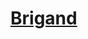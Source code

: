 ﻿---
!LinkItem
Link: background_brigand_hd.md
NameLink: <!--NameLink-->[Brigand](hd_background_brigand.md)<!--/NameLink-->
Id: backgrounds_hd.md#brigand
ParentLink: backgrounds_hd.md#historique
Name: Brigand
ParentName: Historique
---




# [Brigand](hd_background_brigand.md)



